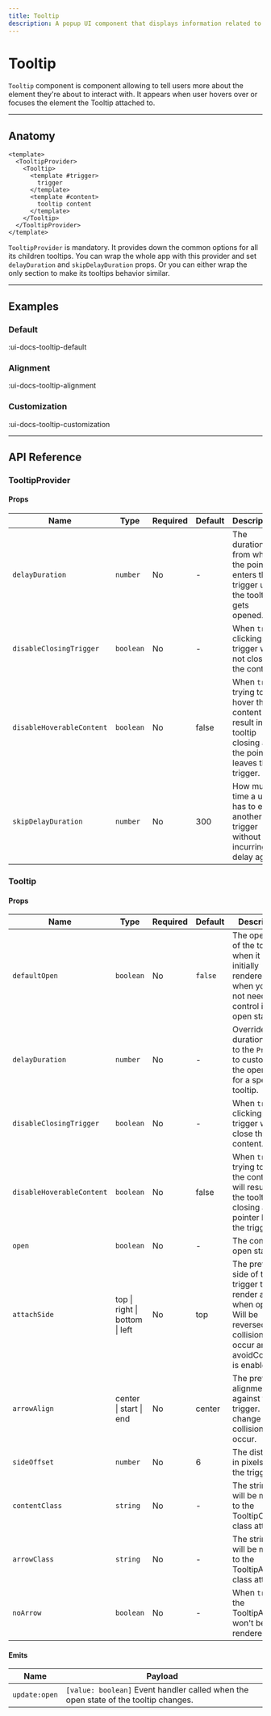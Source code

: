 ```yaml
---
title: Tooltip
description: A popup UI component that displays information related to the item to which the tooltip is attached when the user hovers over it.
---
```


# Tooltip

`Tooltip` component is component allowing to tell users more about the element they're about to interact with. It appears when user hovers over or focuses the element the Tooltip attached to.

___

## Anatomy

```vue
<template>
  <TooltipProvider>
    <Tooltip>
      <template #trigger>
        trigger
      </template>
      <template #content>
        tooltip content
      </template>
    </Tooltip>
  </TooltipProvider>
</template>
```

`TooltipProvider` is mandatory. It provides down the common options for all its children tooltips. You can wrap the whole app with this provider and set `delayDuration` and `skipDelayDuration` props. Or you can either wrap the only section to make its tooltips behavior similar.

___

## Examples

### Default

:ui-docs-tooltip-default

### Alignment

:ui-docs-tooltip-alignment

### Customization

:ui-docs-tooltip-customization

___

## API Reference

### TooltipProvider

#### Props

| Name | Type | Required | Default | Description |
|------|------|----------|---------|-------------|
| `delayDuration` | `number` | No | - | The duration from when the pointer enters the trigger until the tooltip gets opened. |
| `disableClosingTrigger` | `boolean` | No | - | When `true`, clicking on trigger will not close the content. |
| `disableHoverableContent` | `boolean` | No | false | When `true`, trying to hover the content will result in the tooltip closing as the pointer leaves the trigger. |
| `skipDelayDuration` | `number` | No | 300 | How much time a user has to enter another trigger without incurring a delay again. |

### Tooltip

#### Props

| Name | Type | Required | Default | Description |
|------|------|----------|---------|-------------|
| `defaultOpen` | `boolean` | No | `false` | The open state of the tooltip when it is initially rendered. Use when you do not need to control its open state. |
| `delayDuration` | `number` | No | - | Override the duration given to the `Provider` to customise the open delay for a specific tooltip. |
| `disableClosingTrigger` | `boolean` | No | - | When `true`, clicking on trigger will not close the content. |
| `disableHoverableContent` | `boolean` | No | false | When `true`, trying to hover the content will result in the tooltip closing as the pointer leaves the trigger. |
| `open` | `boolean` | No | - | The controlled open state. |
| `attachSide` | top \| right \| bottom \| left | No | top | The preferred side of the trigger to render against when open. Will be reversed when collisions occur and avoidCollisions is enabled. |
| `arrowAlign` | center \| start \| end | No | center | The preferred alignment against the trigger. May change when collisions occur. |
| `sideOffset` | `number` | No | 6 | The distance in pixels from the trigger. |
| `contentClass` | `string` | No | - | The string that will be merged to the TooltipContent class attribute. |
| `arrowClass` | `string` | No | - | The string that will be merged to the TooltipArrow class attribute. |
| `noArrow` | `boolean` | No | - | When `true`, the TooltipArrow won't be rendered. |

#### Emits

| Name | Payload |
|------|---------|
| `update:open` | `[value: boolean]` Event handler called when the open state of the tooltip changes. |
